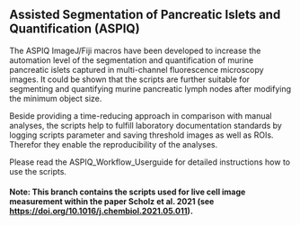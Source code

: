 ## Assisted Segmentation of Pancreatic Islets and Quantification (ASPIQ)

The ASPIQ ImageJ/Fiji macros have been developed to increase the automation level of the segmentation and quantification of murine pancreatic islets captured in multi-channel fluorescence microscopy images. 
It could be shown that the scripts are further suitable for segmenting and quantifying murine pancreatic lymph nodes after modifying the minimum object size.  

Beside providing a time-reducing approach in comparison with manual analyses, the scripts help to fulfill laboratory documentation standards by logging scripts parameter and saving threshold images as well as ROIs. Therefor they enable the reproducibility of the analyses.

Please read the ASPIQ_Workflow_Userguide for detailed instructions how to use the scripts. 


#### Note: This branch contains the scripts used for live cell image measurement within the paper Scholz et al. 2021 (see https://doi.org/10.1016/j.chembiol.2021.05.011).

